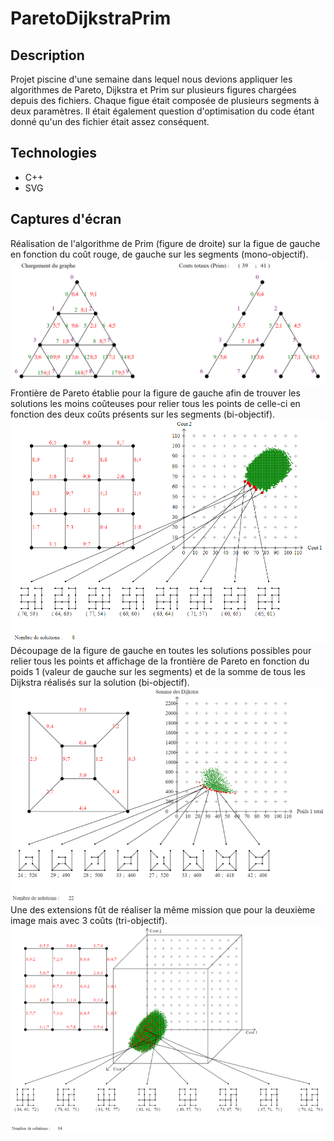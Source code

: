 # ParetoDijkstraPrim
## Description
Projet piscine d'une semaine dans lequel nous devions appliquer les algorithmes de Pareto, Dijkstra et Prim sur plusieurs figures chargées depuis des fichiers.
Chaque figue était composée de plusieurs segments à deux paramètres.
Il était également question d'optimisation du code étant donné qu'un des fichier était assez conséquent. 
## Technologies
* C++
* SVG
## Captures d'écran
Réalisation de l'algorithme de Prim (figure de droite) sur la figue de gauche en fonction du coût rouge, de gauche sur les segments (mono-objectif). 
![alt text](https://github.com/Paulcou/projets-ecole/blob/main/images/Prim.PNG?raw=true "Prim")
Frontière de Pareto établie pour la figure de gauche afin de trouver les solutions les moins coûteuses pour relier tous les points de celle-ci en fonction des deux coûts présents sur les segments (bi-objectif).
![alt text](https://github.com/Paulcou/projets-ecole/blob/main/images/ParetoRender.PNG?raw=true "Pareto")
Découpage de la figure de gauche en toutes les solutions possibles pour relier tous les points et affichage de la frontière de Pareto en fonction du poids 1 (valeur de gauche sur les segments) et de la somme de tous les Dijkstra réalisés sur la solution (bi-objectif).
![alt text](https://github.com/Paulcou/projets-ecole/blob/main/images/Dijkstra.PNG?raw=true "Dijkstra")
Une des extensions fût de réaliser la même mission que pour la deuxième image mais avec 3 coûts (tri-objectif).
![alt text](https://github.com/Paulcou/projets-ecole/blob/main/images/ParetoRender2.PNG?raw=true "Pareto")
